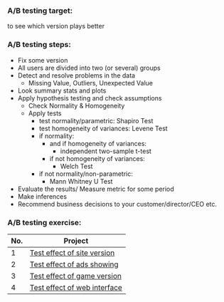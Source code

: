 ### A/B testing target:

to see which version plays better

### A/B testing steps:
- Fix some version
- All users are divided into two (or several) groups
- Detect and resolve problems in the data 
     - Missing Value, Outliers, Unexpected Value
- Look summary stats and plots
- Apply hypothesis testing and check assumptions
     - Check Normality & Homogeneity
     - Apply tests 
          - test normality/parametric: Shapiro Test
          - test homogeneity of variances: Levene Test
          - if normality:
               - and if homogeneity of variances:
                    - independent two-sample t-test
               - if not homogeneity of variances:
                    - Welch Test
          - if not normality/non-parametric:
               - Mann Whitney U Test
- Evaluate the results/ Measure metric for some period
- Make inferences
- Recommend business decisions to your customer/director/CEO etc.

### A/B testing exercise:
|No.| Project |
|---|---------|
|1|[Test effect of site version](https://github.com/Notrew/AB-tesing-exercise/blob/main/scr/AB_testing_for_site_version.ipynb)|
|2|[Test effect of ads showing](https://github.com/Notrew/AB-tesing-exercise/blob/main/scr/AB_testing_for_showing_ads.ipynb)|
|3|[Test effect of game version](https://github.com/Notrew/AB-tesing-exercise/blob/main/scr/AB_testing_for_game_version.ipynb)|
|4|[Test effect of web interface](https://github.com/Notrew/AB-tesing-exercise/blob/main/scr/AB_testing_for_web_interface.ipynb)|


